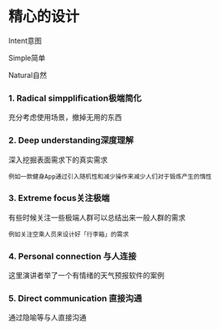# 精心的设计

Intent意图

Simple简单

Natural自然

### 1. Radical simpplification极端简化

充分考虑使用场景，撤掉无用的东西

### 2. Deep understanding深度理解

深入挖掘表面需求下的真实需求

```
例如一款健身App通过引入随机性和减少操作来减少人们对于锻炼产生的惰性
```

### 3. Extreme focus关注极端

有些时候关注一些极端人群可以总结出来一般人群的需求

```
例如关注空乘人员来设计好「行李箱」的需求
```

### 4. Personal connection 与人连接

这里演讲者举了一个有情绪的天气预报软件的案例

### 5. Direct communication 直接沟通

通过隐喻等与人直接沟通